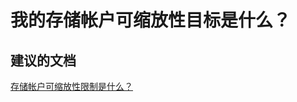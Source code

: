 <properties
    pageTitle="What are my Storage account scalability targets?"
    description="我的存储帐户可缩放性目标是什么？"
    service="microsoft.classicstorage"
    resource="storageaccounts"
    authors="kasparks"
    displayOrder="5"
    selfHelpType="resource"
    supportTopicIds=""
    resourceTags=""
    productPesIds=""
    cloudEnvironments="public"
/>


# 我的存储帐户可缩放性目标是什么？

## **建议的文档**
[存储帐户可缩放性限制是什么？](http://go.microsoft.com/fwlink/?LinkId=785092)



<!--HONumber=Jun16_HO5-->



